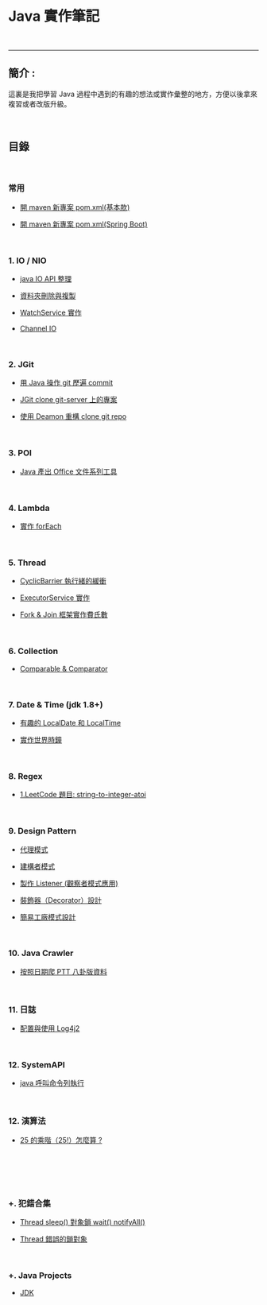 # Java 實作筆記

<br>

--------------------------


## 簡介 :

這裏是我把學習 Java 過程中遇到的有趣的想法或實作彙整的地方，方便以後拿來複習或者改版升級。

<br>

## 目錄

<br>

### 常用

* [開 maven 新專案 pom.xml(基本款)](./maven/basic/pom.xml)

* [開 maven 新專案 pom.xml(Spring Boot)](./maven/spring_boot/pom.xml)

<br>

### 1. IO / NIO

* [java IO API 整理](./IO/javaIOApi整理)

* [資料夾刪除與複製](./IO/資料夾刪除與複製)

* [WatchService 實作](./IO/WatchService實作)

* [Channel IO](./IO/Channel_IO/.README.md)

<br>

### 2. JGit

* [用 Java 操作 git 歷遍 commit](./JGit/JGitWalkCommit)

* [JGit clone git-server 上的專案](./JGit/JGitCloneRepo)

* [使用 Deamon 重構 clone git repo](./JGit/DeamonRefactor)

<br>

### 3. POI

* [Java 產出 Office 文件系列工具](./POI)

<br>

### 4. Lambda

* [實作 forEach](./Lambda/實作forEach)

<br>


### 5. Thread

* [CyclicBarrier 執行緒的緩衝](./Thread/CyclicBarrier)

* [ExecutorService 實作](./Thread/ExecutorService)

* [Fork & Join 框架實作費氏數](./Thread/Fork&Join)

<br>

### 6. Collection

* [Comparable & Comparator](./Collection/Comparable&Comparator)

<br>

### 7. Date & Time (jdk 1.8+)

* [有趣的 LocalDate 和 LocalTime](./Date&Time/LocalDate&LocalTime)

* [實作世界時鐘](./Date&Time/WorldClock)

<br>

### 8. Regex

* [1.LeetCode 題目: string-to-integer-atoi](./Regex/atio)

<br>

### 9. Design Pattern

* [代理模式](./DesignPattern/ProxyMode)

* [建構者模式](./DesignPattern/builderPattern)

* [製作 Listener (觀察者模式應用)](./DesignPattern/Listener/README.md)

* [裝飾器（Decorator）設計](./DesignPattern/Decorator/README.md)

* [簡易工廠模式設計](./DesignPattern/Factory/README.md)

<br>

### 10. Java Crawler

* [按照日期爬 PTT 八卦版資料](./JavaCrawler/PttGossipCrawler)

<br>


### 11. 日誌

* [配置與使用 Log4j2](./javaLogger/Log4j2)

<br>

### 12. SystemAPI

*   [java 呼叫命令列執行](./SystemAPI/Process)

<br>

### 12. 演算法

*   [25 的乘階（25!）怎麼算 ?](./Algorithm/Factorial/README.md)

<br>
<br>
<br>
<br>

 ### +. 犯錯合集

 * [Thread sleep() 對象鎖 wait() notifyAll()](./MistakeCollection/ThreadMistake.md)

 * [Thread 錯誤的鎖對象](./MistakeCollection/wrongSynchronized.md)

 <br>

 ### +. Java Projects

 * [JDK]()
